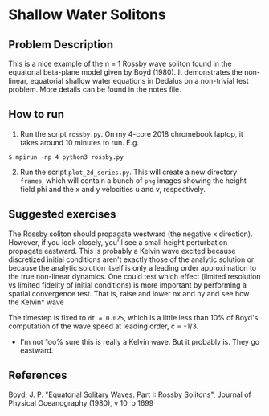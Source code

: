 # Shallow Water Solitons #

## Problem Description ##

This is a nice example of the n = 1 Rossby wave soliton found in the equatorial beta-plane model given by Boyd (1980). It demonstrates the non-linear, equatorial shallow water equations in Dedalus on a non-trivial test problem. More details can be found in the notes file. 

## How to run ##

1. Run the script `rossby.py`. On my 4-core 2018 chromebook laptop, it takes around 10 minutes to run. E.g.
```
$ mpirun -np 4 python3 rossby.py
```
2. Run the script `plot_2d_series.py`. This will create a new directory `frames`, which will contain a bunch of `png` images showing the height field phi and the x and y velocities u and v, respectively.

## Suggested exercises ##

The Rossby soliton should propagate westward (the negative x direction). However, if you look closely, you'll see a small height perturbation propagate eastward. This is probably a Kelvin wave excited because discretized initial conditions aren't exactly those of the analytic solution or because the analytic solution itself is only a leading order approximation to the true non-linear dynamics. One could test which effect (limited resolution vs limited fidelity of initial conditions) is more important by performing a spatial convergence test. That is, raise and lower nx and ny and see how the Kelvin* wave

The timestep is fixed to `dt = 0.025`, which is a little less than 10% of Boyd's computation of the wave speed at leading order, c = -1/3. 

* I'm not 1oo% sure this is really a Kelvin wave. But it probably is. They go eastward. 

## References ##
Boyd, J. P. "Equatorial Solitary Waves. Part I: Rossby Solitons", Journal of Physical Oceanography (1980), v 10, p 1699


